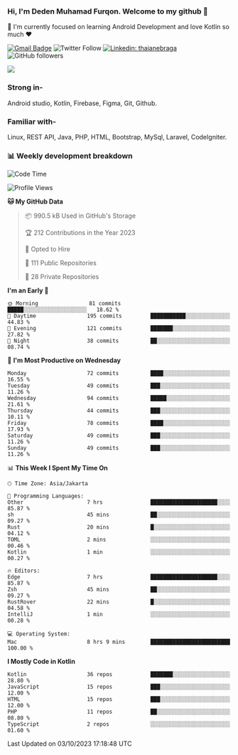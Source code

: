 ### Hi, I'm Deden Muhamad Furqon. Welcome to my github 👋

<!--
**furqoncreative/furqoncreative** is a ✨ _special_ ✨ repository because its `README.md` (this file) appears on your GitHub profile.

Here are some ideas to get you started:

- 🔭 I’m currently working on ...
- 👯 I’m looking to collaborate on ...
- 🤔 I’m looking for help with ...
- 💬 Ask me about ...
- 📫 How to reach me: ...
- 😄 Pronouns: ...
- ⚡ Fun fact: ...
-->

  🌱 I'm currently focused on learning Android Development and love Kotlin so much ❤ 

[![Gmail Badge](https://img.shields.io/badge/-furqoncreative24@gmail.com-c14438?style=flat-square&logo=Gmail&logoColor=white&link=mailto:furqoncreative24@gmail.com)](mailto:furqoncreative24@gmail.com)
![Twitter Follow](https://img.shields.io/twitter/follow/furqoncreative?label=Follow)
[![Linkedin: thaianebraga](https://img.shields.io/badge/-Deden_Muhamad_Furqon-blue?style=flat-square&logo=Linkedin&logoColor=white&link=https://www.linkedin.com/in/anmol-p-singh/)](https://www.linkedin.com/in/furqoncreative/)
![GitHub followers](https://img.shields.io/github/followers/furqoncreative?label=Follow&style=social)

<img src="https://github-readme-stats.sera5-dev.vercel.app/api?username=furqoncreative&hide=stars&show_icons=true&count_private=true&include_all_commits=true&title_color=#008080&icon_color=#008080&hide_border=true" width="">

### Strong in-

Android studio, Kotlin, Firebase, Figma, Git, Github.

### Familiar with-
Linux, REST API, Java, PHP, HTML, Bootstrap, MySql, Laravel, CodeIgniter.

### 📊 Weekly development breakdown

<!--START_SECTION:waka-->
![Code Time](http://img.shields.io/badge/Code%20Time-1%2C300%20hrs%202%20mins-blue)

![Profile Views](http://img.shields.io/badge/Profile%20Views-12-blue)

**🐱 My GitHub Data** 

> 📦 990.5 kB Used in GitHub's Storage 
 > 
> 🏆 212 Contributions in the Year 2023
 > 
> 💼 Opted to Hire
 > 
> 📜 111 Public Repositories 
 > 
> 🔑 28 Private Repositories 
 > 
**I'm an Early 🐤** 

```text
🌞 Morning                81 commits          █████░░░░░░░░░░░░░░░░░░░░   18.62 % 
🌆 Daytime                195 commits         ███████████░░░░░░░░░░░░░░   44.83 % 
🌃 Evening                121 commits         ███████░░░░░░░░░░░░░░░░░░   27.82 % 
🌙 Night                  38 commits          ██░░░░░░░░░░░░░░░░░░░░░░░   08.74 % 
```
📅 **I'm Most Productive on Wednesday** 

```text
Monday                   72 commits          ████░░░░░░░░░░░░░░░░░░░░░   16.55 % 
Tuesday                  49 commits          ███░░░░░░░░░░░░░░░░░░░░░░   11.26 % 
Wednesday                94 commits          █████░░░░░░░░░░░░░░░░░░░░   21.61 % 
Thursday                 44 commits          ███░░░░░░░░░░░░░░░░░░░░░░   10.11 % 
Friday                   78 commits          ████░░░░░░░░░░░░░░░░░░░░░   17.93 % 
Saturday                 49 commits          ███░░░░░░░░░░░░░░░░░░░░░░   11.26 % 
Sunday                   49 commits          ███░░░░░░░░░░░░░░░░░░░░░░   11.26 % 
```


📊 **This Week I Spent My Time On** 

```text
🕑︎ Time Zone: Asia/Jakarta

💬 Programming Languages: 
Other                    7 hrs               █████████████████████░░░░   85.87 % 
sh                       45 mins             ██░░░░░░░░░░░░░░░░░░░░░░░   09.27 % 
Rust                     20 mins             █░░░░░░░░░░░░░░░░░░░░░░░░   04.12 % 
TOML                     2 mins              ░░░░░░░░░░░░░░░░░░░░░░░░░   00.46 % 
Kotlin                   1 min               ░░░░░░░░░░░░░░░░░░░░░░░░░   00.27 % 

🔥 Editors: 
Edge                     7 hrs               █████████████████████░░░░   85.87 % 
Zsh                      45 mins             ██░░░░░░░░░░░░░░░░░░░░░░░   09.27 % 
RustRover                22 mins             █░░░░░░░░░░░░░░░░░░░░░░░░   04.58 % 
IntelliJ                 1 min               ░░░░░░░░░░░░░░░░░░░░░░░░░   00.28 % 

💻 Operating System: 
Mac                      8 hrs 9 mins        █████████████████████████   100.00 % 
```

**I Mostly Code in Kotlin** 

```text
Kotlin                   36 repos            ███████░░░░░░░░░░░░░░░░░░   28.80 % 
JavaScript               15 repos            ███░░░░░░░░░░░░░░░░░░░░░░   12.00 % 
HTML                     15 repos            ███░░░░░░░░░░░░░░░░░░░░░░   12.00 % 
PHP                      11 repos            ██░░░░░░░░░░░░░░░░░░░░░░░   08.80 % 
TypeScript               2 repos             ░░░░░░░░░░░░░░░░░░░░░░░░░   01.60 % 
```




 Last Updated on 03/10/2023 17:18:48 UTC
<!--END_SECTION:waka-->
